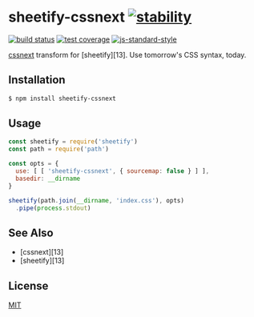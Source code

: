 # sheetify-cssnext [![stability][0]][1]
[![build status][4]][5] [![test coverage][6]][7] [![js-standard-style][10]][11]

[cssnext][12] transform for [sheetify][13]. Use tomorrow's CSS syntax, today.

## Installation
```sh
$ npm install sheetify-cssnext
```

## Usage
```js
const sheetify = require('sheetify')
const path = require('path')

const opts = {
  use: [ [ 'sheetify-cssnext', { sourcemap: false } ] ],
  basedir: __dirname
}

sheetify(path.join(__dirname, 'index.css'), opts)
  .pipe(process.stdout)
```

## See Also
- [cssnext][13]
- [sheetify][13]

## License
[MIT](https://tldrlegal.com/license/mit-license)

[0]: https://img.shields.io/badge/stability-experimental-orange.svg?style=flat-square
[1]: https://nodejs.org/api/documentation.html#documentation_stability_index
[4]: https://img.shields.io/travis/yoshuawuyts/wayfarer-www/master.svg?style=flat-square
[5]: https://travis-ci.org/yoshuawuyts/wayfarer-www
[6]: https://img.shields.io/codecov/c/github/yoshuawuyts/wayfarer-www/master.svg?style=flat-square
[7]: https://codecov.io/github/yoshuawuyts/wayfarer-www
[10]: https://img.shields.io/badge/code%20style-standard-brightgreen.svg?style=flat-square
[11]: https://github.com/feross/standard
[12]: https://github.com/cssnext/cssnext
[12]: https://github.com/sheetify/sheetify
